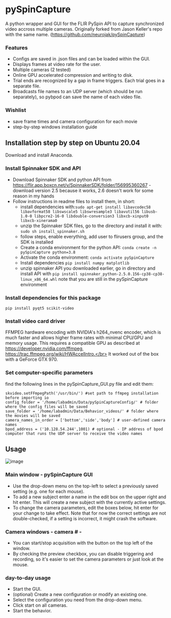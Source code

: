 # pySpinCapture
A python wrapper and GUI for the FLIR PySpin API to capture synchronized video accross multiple cameras. Originally forked from Jason Keller's repo with the same name. (https://github.com/neurojak/pySpinCapture)
### Features
- Configs are saved in .json files and can be loaded within the GUI.
- Displays frames at video rate for the user.
- Multiple cameras (2 tested)
- Online GPU accelerated compression and writing to disk.
- Trial ends are recognized by a gap in frame triggers. Each trial goes in a separate file.
- Broadcasts file names to an UDP server (which should be run separately), so pybpod can save the name of each video file.
### Wishlist
- save frame times and camera configuration for each movie
- step-by-step windows installation guide
## Installation step by step on Ubuntu 20.04
Download and install Anaconda.
### Install Spinnaker SDK and API
- Download Spinnaker SDK and python API from https://flir.app.boxcn.net/v/SpinnakerSDK/folder/156995360267 - download version 2.5 because it works, 2.6 doesn't work for some reason in my hands
- Follow instructions in readme files to install them, in short:
   - install dependencies with:```sudo apt-get install libavcodec58 libavformat58 libswscale5 libswresample3 libavutil56 libusb-1.0-0 libpcre2-16-0 libdouble-conversion3 libxcb-xinput0 libxcb-xinerama0```
   - unzip the Spinnaker SDK files, go to the directory and install it with: ```sudo sh install_spinnaker.sh```
   - follow steps, enable everything, add user to flirusers group, and the SDK is installed
   - Create a conda environment for the python API: ```conda create -n pySpinCapture python=3.8```
   - Activate the conda environment: ```conda activate pySpinCapture```
   - Install dependencies ```pip install numpy matplotlib```
   - unzip spinnaker API you downloaded earlier, go in directory and install API with ```pip install spinnaker_python-2.5.0.156-cp38-cp38-linux_x86_64.whl``` note that you are still in the pySpinCapture environment

### Install dependencies for this package
```
pip install pyqt5 scikit-video 
```
### Install video card driver
FFMPEG hardware encoding with NVIDIA's h264_nvenc encoder, which is much faster and allows higher frame rates with minimal CPU/GPU and memory usage. This requires a compatible GPU as described at https://developer.nvidia.com/ffmpeg, https://trac.ffmpeg.org/wiki/HWAccelIntro.</br>
It worked out of the box with a GeForce GTX 970.

### Set computer-specific parameters
find the following lines in the pySpinCapture_GUI.py file and edit them:
```
skvideo.setFFmpegPath('/usr/bin/') #set path to ffmpeg installation before importing io
config_folder = '/home/labadmin/Data/pySpinCaptureConfig/' # folder where the config files will be saved
save_folder = '/home/labadmin/Data/Behavior_videos/' # folder where the movies will be saved
camera_names_in_order = ['bottom','side','body'] # user-defined camera names 
bpod_address = ('10.128.54.244',1001) # optional - IP address of bpod computer that runs the UDP server to receive the video names
```
## Usage
![image](https://user-images.githubusercontent.com/6236396/157129502-b13277c7-5e2d-4819-8aee-ba1f5b26e76c.png)
### Main window - pySpinCapture GUI
- Use the drop-down menu on the top-left to select a previously saved setting (e.g. one for each mouse).
- To add a new subject enter a name in the edit box on the upper right and hit enter. This will create a new subject with the currently active settings.
- To change the camera parameters, edit the boxes below, hit enter for your change to take effect. Note that for now the correct settings are not double-checked, if a setting is incorrect, it might crash the software.

### Camera windows - camera # - ####
- You can start/stop acquisition with the button on the top left of the window.
- By checking the preview checkbox, you can disable triggering and recording, so it's easier to set the camera parameters or just look at the mouse.

### day-to-day usage
- Start the GUI.
- (optional) Create a new configuration or modify an existing one.
- Select the configuration you need from the drop-down menu.
- Click start on all cameras.
- Start the behavior.
